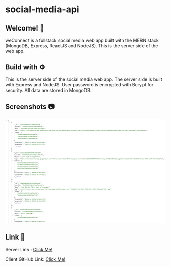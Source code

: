 # social-media-api

## Welcome! 👋

weConnect is a fullstack social media web app built with the MERN stack (MongoDB, Express, ReactJS and NodeJS). This is the server side of the web app.

## Build with ⚙️

This is the server side of the social media web app. The server side is built with Express and NodeJS. User password is encrypted with Bcrypt for security. All data are stored in MongoDB.

## Screenshots 📷

![](screenshot/screenshot.png)

## Link 🔗

Server Link :
[Click Me!](https://weconnect-social-media.herokuapp.com/api/posts/timeline/61b14376eb7bf39dba385c0b)

Client GitHub Link:
[Click Me!](https://github.com/obiito01/social-media-client)
